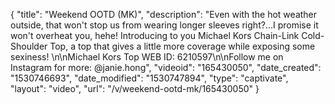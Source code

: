 {
    "title": "Weekend OOTD (MK)",
    "description": "Even with the hot weather outside, that won't stop us from wearing longer sleeves right?...I promise it won't overheat you, hehe! Introducing to you Michael Kors Chain-Link Cold-Shoulder Top, a top that gives a little more coverage while exposing some sexiness! \n\nMichael Kors Top WEB ID: 6210597\n\nFollow me on Instagram for more: @janie.hong",
    "videoid": "165430050",
    "date_created": "1530746693",
    "date_modified": "1530747894",
    "type": "captivate",
    "layout": "video",
    "url": "\/v\/weekend-ootd-mk\/165430050"
}